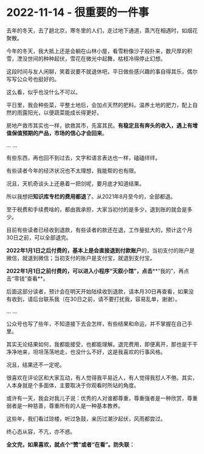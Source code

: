 # 2022-11-14 - 很重要的一件事

去年的冬天，去了趟北京，寒冬里的人们，走过地下通道，蒸汽在相遇时，如烟花聚散。

今年的冬天，我大抵上还是会躺在山林小屋，看雪粉像沙子般扑来，数尺厚的积雪，湮没世间的种种起伏，雪花在微光中起舞，枯枝冷得停止幻想。

这段时间与友人闲聊，笑着说要不就退休吧，平日做些感兴趣的事自得其乐，偶尔写写公众号也挺好的。

这么看，似乎也没什么不可以。

平日里，我会种些菜，平整土地后，会加点天然的肥料。温养土地的肥力，配上自然的雨露阳光，以便蔬菜能成长得更好。

房地产救市其实也一样，欲救其市，先富其民。**有稳定且有奔头的收入，遇上有增值保值预期的产品，市场的信心才会回来**。

... ...

有些东西，再也回不到过去，文字和语言表达也一样，磕磕绊绊。

有些读者今年的经济状况也不太理想，我能帮的也有限。

况且，天机奇谈头上还悬着一把剑呢，要月底才知道结果。

所以我想把**知识库专栏的费用都退**了。从2021年8月至今的，全部都退。

至于税费和手续费啥的，都由我承担，大家当初付的是多少，退到账的就会是多少。

目前有些读者已经收到退款，有些读者的款还在退，工作量挺大的，预计这个月30日之前，可以全部退完。

**2022年1月1日之后付费的，基本上是会直接退到付款账户**的，当初支付的账户是微信，就退到微信；当初支付的账户是支付宝，就退到支付宝。

**2022年1月1日之前付费的，可以进入小程序“****天叙小馆****”，点击****“我的”，再点击“零钱”查看**。

后面这部分读者，预计会在明天开始陆续收到退款，请本月30日再查看，如果没有收到，请后台联系我（在30日之前，请不要打扰我，容易乱单，谢谢）。

... ...

公众号也写了些年，不知道接下去会怎样，有些结果和命运，并不掌握在自己手里。

其实无论结果如何，我都能接受，也都能理解。退完费用，即便离开，那也是干干净净地来，坦坦荡荡地走，也没什么不好，这是我喜欢的行事风格。

况且，结果还不一定呢。

很喜欢在评论区和大家互动，有人觉得我平易近人，有人觉得我怼人不倦。其实，人本身就是个多面体，主要取决于你观看时所站的角度。

或许有一天，我会对我儿子说：优秀的人对谁都尊重，尊重强者是一种欣赏，尊重弱者是一种慈善，尊重所有的人是一种基本教养。

这些年，我们看过琼楼，听过急鼓，亲历过潮汐起伏，风雨都尝过。

终心态从容，不亢，亦不惑。

**全文完，如果喜欢，就点个“赞”或者“在看”。防失联：**